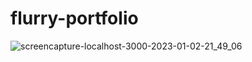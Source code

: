 ﻿# flurry-portfolio
 
![screencapture-localhost-3000-2023-01-02-21_49_06](https://user-images.githubusercontent.com/51821812/210269467-036f6158-e5d6-4529-aedf-4adff335bec8.png)
